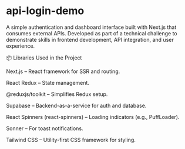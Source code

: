 # api-login-demo
A simple authentication and dashboard interface built with Next.js that consumes external APIs. Developed as part of a technical challenge to demonstrate skills in frontend development, API integration, and user experience.

📦 Libraries Used in the Project

Next.js – React framework for SSR and routing.

React Redux – State management.

@reduxjs/toolkit – Simplifies Redux setup.

Supabase – Backend-as-a-service for auth and database.

React Spinners (react-spinners) – Loading indicators (e.g., PuffLoader).

Sonner – For toast notifications.

Tailwind CSS – Utility-first CSS framework for styling.
